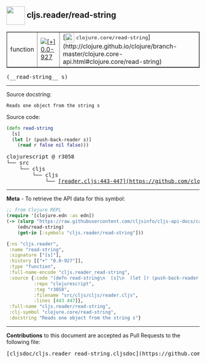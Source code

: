 ## <img width="48px" valign="middle" src="http://i.imgur.com/Hi20huC.png"> cljs.reader/read-string

 <table border="1">
<tr>

<td>function</td>
<td><a href="https://github.com/cljsinfo/cljs-api-docs/tree/0.0-927"><img valign="middle" alt="[+] 0.0-927" src="https://img.shields.io/badge/+-0.0--927-lightgrey.svg"></a> </td>
<td>
[<img height="24px" valign="middle" src="http://i.imgur.com/1GjPKvB.png"> <samp>clojure.core/read-string</samp>](http://clojure.github.io/clojure/branch-master/clojure.core-api.html#clojure.core/read-string)
</td>
</tr>
</table>

 <samp>
(__read-string__ s)<br>
</samp>

---




Source docstring:

```
Reads one object from the string s
```

Source code:

```clj
(defn read-string
  [s]
  (let [r (push-back-reader s)]
    (read r false nil false)))
```

 <pre>
clojurescript @ r3058
└── src
    └── cljs
        └── cljs
            └── <ins>[reader.cljs:443-447](https://github.com/clojure/clojurescript/blob/r3058/src/cljs/cljs/reader.cljs#L443-L447)</ins>
</pre>


---

__Meta__ - To retrieve the API data for this symbol:

```clj
;; from Clojure REPL
(require '[clojure.edn :as edn])
(-> (slurp "https://raw.githubusercontent.com/cljsinfo/cljs-api-docs/catalog/cljs-api.edn")
    (edn/read-string)
    (get-in [:symbols "cljs.reader/read-string"]))
```

```clj
{:ns "cljs.reader",
 :name "read-string",
 :signature ["[s]"],
 :history [["+" "0.0-927"]],
 :type "function",
 :full-name-encode "cljs.reader_read-string",
 :source {:code "(defn read-string\n  [s]\n  (let [r (push-back-reader s)]\n    (read r false nil false)))",
          :repo "clojurescript",
          :tag "r3058",
          :filename "src/cljs/cljs/reader.cljs",
          :lines [443 447]},
 :full-name "cljs.reader/read-string",
 :clj-symbol "clojure.core/read-string",
 :docstring "Reads one object from the string s"}

```

---

__Contributions__ to this document are accepted as Pull Requests to the following file:

 <pre>
[cljsdoc/cljs.reader_read-string.cljsdoc](https://github.com/cljsinfo/cljs-api-docs/blob/master/cljsdoc/cljs.reader_read-string.cljsdoc)
</pre>

